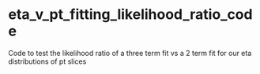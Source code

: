 # eta_v_pt_fitting_likelihood_ratio_code
Code to test the likelihood ratio of a three term fit vs a 2 term fit for our eta distributions of pt slices
